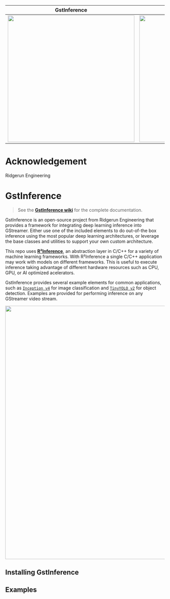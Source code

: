 GstInference               |  Coral from Google
:-------------------------:|:-------------------------:
[<img src="https://developer.ridgerun.com/wiki/images/thumb/9/92/GstInference_Logo_with_name.jpeg/600px-GstInference_Logo_with_name.jpeg" height="400" width="400">](https://developer.ridgerun.com/wiki/index.php?title=GstInference)  |  [<img src="https://developer.ridgerun.com/wiki/images/6/62/Works_with_coral_svg.svg" height="400" width="400">](https://coral.ai/products/#prototyping-products)
# Acknowledgement
  Ridgerun Engineering

# GstInference

>See the **[GstInference wiki](https://developer.ridgerun.com/wiki/index.php?title=GstInference)** for the complete documentation.

GstInference is an open-source project from Ridgerun Engineering that provides a framework for integrating deep learning inference into GStreamer. Either use one of the included elements to do out-of-the box inference using the most popular deep learning architectures, or leverage the base classes and utilities to support your own custom architecture.

This repo uses **[R²Inference](https://github.com/RidgeRun/r2inference)**, an abstraction layer in C/C++ for a variety of machine learning frameworks. With R²Inference a single C/C++ application may work with models on different frameworks. This is useful to execute inference taking advantage of different hardware resources such as CPU, GPU, or  AI optimized acelerators.

GstInference provides several example elements for common applications, such as [`Inception v4`](ext/r2inference/gstinceptionv4.c) for image classification and  [`TinyYOLO v2`](ext/r2inference/gsttinyyolov2.c) for object detection. Examples are provided for performing inference on any GStreamer video stream.

<img src="https://developer.ridgerun.com/wiki/images/thumb/4/4f/GstInference-examples.jpeg/800px-GstInference-examples.jpeg" width="800">

## Installing GstInference


## Examples
